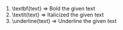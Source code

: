 1. \\textbf{text} => Bold the given text
2. \\textit{text} => Italicized the given text
3. \\underline{text} => Underline the given text